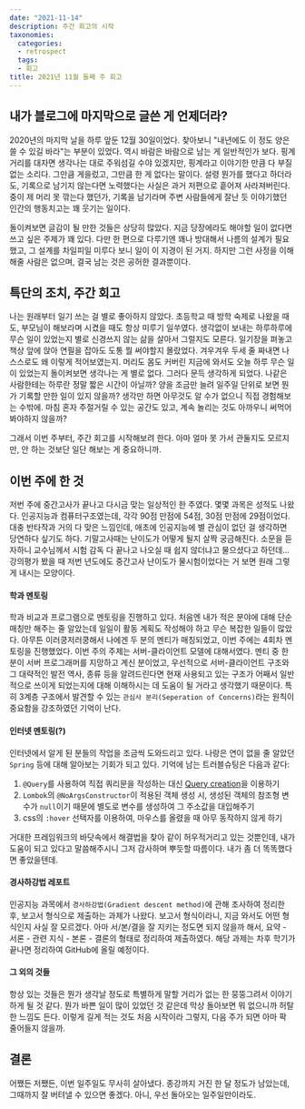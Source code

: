 ```yaml
---
date: "2021-11-14"
description: 주간 회고의 시작
taxonomies:
  categories:
  - retrospect
  tags:
  - 회고
title: 2021년 11월 둘째 주 회고
---
```


## 내가 블로그에 마지막으로 글쓴 게 언제더라?
2020년의 마지막 날을 하루 앞둔 12월 30일이었다. 찾아보니 "내년에도 이 정도 양은 쓸 수 있길 바라"는 부분이 있었다. 역시 바람은 바람으로 남는 게 일반적인가 보다. 핑계거리를 대자면 생각나는 대로 주워섬길 수야 있겠지만, 핑계라고 이야기한 만큼 다 부질없는 소리다. 그만큼 게을렀고, 그만큼 한 게 없다는 말이다. 설령 뭔가를 했다고 하더라도, 기록으로 남기지 않는다면 노력했다는 사실은 과거 저편으로 흩어져 사라져버린다. 중이 제 머리 못 깎는다 했던가, 기록을 남기라며 주변 사람들에게 잘난 듯 이야기했던 인간의 행동치고는 꽤 웃기는 일이다.
<!-- more -->
돌이켜보면 글감이 될 만한 것들은 상당히 많았다. 지금 당장에라도 해야할 일이 없다면 쓰고 싶은 주제가 꽤 있다. 다만 한 편으로 다루기엔 꽤나 방대해서 나름의 설계가 필요했고, 그 설계를 차일피일 미루다 보니 일이 이 지경이 된 거지. 하지만 그런 사정을 이해해줄 사람은 없으며, 결국 남는 것은 공허한 결과뿐이다.

## 특단의 조치, 주간 회고
나는 원래부터 일기 쓰는 걸 별로 좋아하지 않았다. 초등학교 때 방학 숙제로 나왔을 때도, 부모님이 해보라며 시켰을 때도 항상 미루기 일쑤였다. 생각없이 보내는 하루하루에 무슨 일이 있었는지 별로 신경쓰지 않는 삶을 살아서 그럴지도 모른다. 일기장을 펴놓고 책상 앞에 앉아 연필을 잡아도 도통 뭘 써야할지 몰랐었다. 겨우겨우 두세 줄 짜내면 나 스스로도 왜 이렇게 적어보였는지. 머리도 몸도 커버린 지금에 와서도 오늘 하루 무슨 일이 있었는지 돌이켜보면 생각나는 게 별로 없다. 그러다 문득 생각하게 되었다. 나같은 사람한테는 하루란 정말 짧은 시간이 아닐까? 양을 조금만 늘려 일주일 단위로 보면 뭔가 기록할 만한 일이 있지 않을까? 생각만 하면 아무것도 알 수가 없으니 직접 경험해보는 수밖에. 마침 혼자 주절거릴 수 있는 공간도 있고, 계속 놀리는 것도 아까우니 써먹어봐야하지 않을까?

그래서 이번 주부터, 주간 회고를 시작해보려 한다. 아마 얼마 못 가서 관둘지도 모르지만, 안 하는 것보단 일단 해보는 게 중요하니까.

## 이번 주에 한 것
저번 주에 중간고사가 끝나고 다시금 맞는 일상적인 한 주였다. 몇몇 과목은 성적도 나왔다. 인공지능과 컴퓨터구조였는데, 각각 90점 만점에 54점, 30점 만점에 29점이었다. 대충 반타작과 거의 다 맞은 느낌인데, 애초에 인공지능에 별 관심이 없던 걸 생각하면 당연하다 싶기도 하다. 기말고사때는 난이도가 어떻게 될지 살짝 궁금해진다. 소문을 듣자하니 교수님께서 시험 감독 다 끝나고 나오실 때 쉽지 않더냐고 물으셨다고 하던데... 강의평가 봤을 때 저번 년도에도 중간고사 난이도가 물시험이었다는 거 보면 원래 그렇게 내시는 모양이다.

#### 학과 멘토링
학과 비교과 프로그램으로 멘토링을 진행하고 있다. 처음엔 내가 적은 분야에 대해 단순 매칭만 해주는 줄 알았는데 일일이 활동 계획도 작성해야 하고 무슨 복잡한 일들이 많았다. 아무튼 이러쿵저러쿵해서 나에겐 두 분의 멘티가 매칭되었고, 이번 주에는 4회차 멘토링을 진행했었다. 이번 주의 주제는 서버-클라이언트 모델에 대해서였다. 멘티 중 한 분이 서버 프로그래머를 지망하고 계신 분이었고, 우선적으로 서버-클라이언트 구조와 그 대략적인 발전 역사, 종류 등을 알려드린다면 현재 사용되고 있는 구조가 어째서 일반적으로 쓰이게 되었는지에 대해 이해하시는 데 도움이 될 거라고 생각했기 때문이다. 특히 3계층 구조에서 발견할 수 있는 `관심사 분리(Seperation of Concerns)`라는 원칙이 중요함을 강조하였던 기억이 난다.

#### 인터넷 멘토링(?)
인터넷에서 알게 된 분들의 작업을 조금씩 도와드리고 있다. 나랑은 연이 없을 줄 알았던 `Spring` 등에 대해 알아보는 기회가 되고 있다. 기억에 남는 트러블슈팅은 다음과 같다:

1. `@Query`를 사용하여 직접 쿼리문을 작성하는 대신 [Query creation](https://docs.spring.io/spring-data/jpa/docs/current/reference/html/#jpa.query-methods.query-creation)을 이용하기
2. `Lombok`의 `@NoArgsConstructor`이 적용된 객체 생성 시, 생성된 객체의 참조형 변수가 `null`이기 때문에 별도로 변수를 생성하여 그 주소값을 대입해주기
3. css의 `:hover` 선택자를 이용하여, 마우스를 올렸을 때 아무 동작하지 않게 하기

거대한 프레임워크의 바닷속에서 해결법을 찾아 같이 허우적거리고 있는 것뿐인데, 내가 도움이 되고 있다고 말씀해주시니 그저 감사하며 뿌듯할 따름이다. 내가 좀 더 똑똑했다면 좋았을텐데.

#### 경사하강법 레포트
인공지능 과목에서 `경사하강법(Gradient descent method)`에 관해 조사하여 정리한 후, 보고서 형식으로 제출하는 과제가 나왔다. 보고서 형식이라니, 지금 와서도 어떤 형식인지 사실 잘 모르겠다. 아마 서/본/결을 잘 지키는 정도면 되지 않을까 해서, 요약 - 서론 - 관련 지식 - 본론 - 결론의 형태로 정리하여 제출하였다. 해당 과제는 차후 학기가 끝나면 정리하여 GitHub에 올릴 예정이다.

#### 그 외의 것들
항상 있는 것들은 뭔가 생각날 정도로 특별하게 말할 거리가 없는 한 뭉뚱그려서 이야기하게 될 것 같다. 뭔가 바쁜 일이 많이 있었던 것 같은데 막상 돌아보면 뭐 없으니까 허탈한 느낌도 든다. 이렇게 길게 적는 것도 처음 시작이라 그렇지, 다음 주가 되면 아마 팍 줄어들지 않을까.

## 결론
어쨌든 저쨌든, 이번 일주일도 무사히 살아냈다. 종강까지 거진 한 달 정도가 남았는데, 그때까지 잘 버텨낼 수 있으면 좋겠다. 아니, 우선 돌아오는 일주일만이라도.